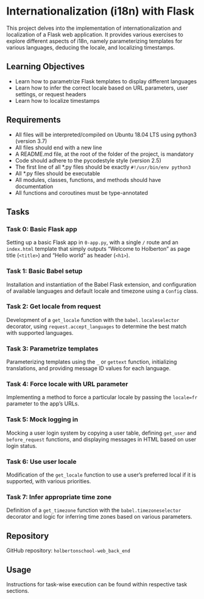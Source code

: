 # Internationalization (i18n) with Flask

This project delves into the implementation of internationalization and localization of a Flask web application. It provides various exercises to explore different aspects of i18n, namely parameterizing templates for various languages, deducing the locale, and localizing timestamps.

## Learning Objectives
- Learn how to parametrize Flask templates to display different languages
- Learn how to infer the correct locale based on URL parameters, user settings, or request headers
- Learn how to localize timestamps

## Requirements
- All files will be interpreted/compiled on Ubuntu 18.04 LTS using python3 (version 3.7)
- All files should end with a new line
- A README.md file, at the root of the folder of the project, is mandatory
- Code should adhere to the pycodestyle style (version 2.5)
- The first line of all *.py files should be exactly `#!/usr/bin/env python3`
- All *.py files should be executable
- All modules, classes, functions, and methods should have documentation
- All functions and coroutines must be type-annotated

## Tasks

### Task 0: Basic Flask app
Setting up a basic Flask app in `0-app.py`, with a single `/` route and an `index.html` template that simply outputs “Welcome to Holberton” as page title (`<title>`) and “Hello world” as header (`<h1>`).

### Task 1: Basic Babel setup
Installation and instantiation of the Babel Flask extension, and configuration of available languages and default locale and timezone using a `Config` class.

### Task 2: Get locale from request
Development of a `get_locale` function with the `babel.localeselector` decorator, using `request.accept_languages` to determine the best match with supported languages.

### Task 3: Parametrize templates
Parameterizing templates using the `_` or `gettext` function, initializing translations, and providing message ID values for each language.

### Task 4: Force locale with URL parameter
Implementing a method to force a particular locale by passing the `locale=fr` parameter to the app’s URLs.

### Task 5: Mock logging in
Mocking a user login system by copying a user table, defining `get_user` and `before_request` functions, and displaying messages in HTML based on user login status.

### Task 6: Use user locale
Modification of the `get_locale` function to use a user’s preferred local if it is supported, with various priorities.

### Task 7: Infer appropriate time zone
Definition of a `get_timezone` function with the `babel.timezoneselector` decorator and logic for inferring time zones based on various parameters.

## Repository
GitHub repository: `holbertonschool-web_back_end`

## Usage
Instructions for task-wise execution can be found within respective task sections.
